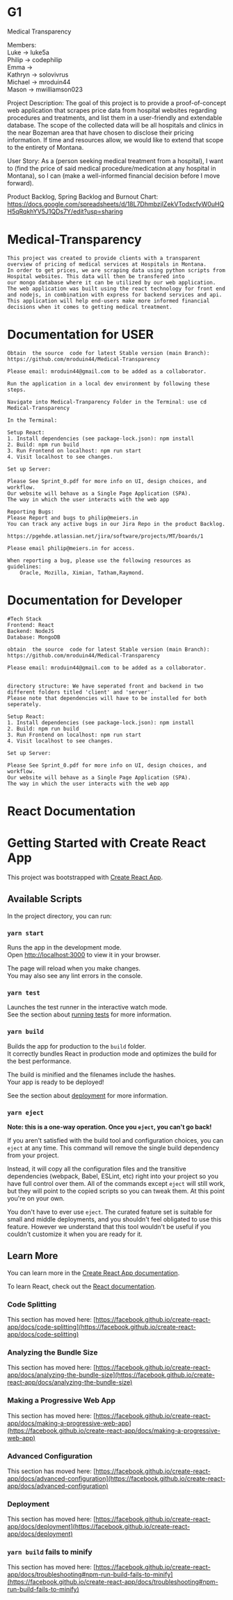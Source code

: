 # G1

Medical Transparency

Members:\
Luke -> luke5a\
Philip -> codephilip\
Emma -> \
Kathryn -> solovivrus\
Michael -> mroduin44\
Mason -> mwilliamson023

Project Description: The goal of this project is to provide a proof-of-concept web application that scrapes price data from hospital websites regarding procedures and treatments, and list them in a user-friendly and extendable database. The scope of the collected data will be all hospitals and clinics in the near Bozeman area that have chosen to disclose their pricing information. If time and resources allow, we would like to extend that scope to the entirety of Montana.

User Story: As a (person seeking medical treatment from a hospital), I want to (find the price of said medical procedure/medication at any hospital in Montana), so I can (make a well-informed financial decision before I move forward).

Product Backlog, Spring Backlog and Burnout Chart: https://docs.google.com/spreadsheets/d/18L7DhmbzjlZekVTodxcfyW0uHQH5qRqkhYV5J1QDs7Y/edit?usp=sharing

# Medical-Transparency

    This project was created to provide clients with a transparent overview of pricing of medical services at Hospitals in Montana.
    In order to get prices, we are scraping data using python scripts from Hospital websites. This data will then be transfered into
    our mongo database where it can be utilized by our web application. The web application was built using the react technology for front end and nodejs, in combination with express for backend services and api.
    This application will help end-users make more informed financial decisions when it comes to getting medical treatment.

# Documentation for USER

    Obtain	the	source	code for latest Stable version (main Branch):
    https://github.com/mroduin44/Medical-Transparency

    Please email: mroduin44@gmail.com to be added as a collaborator.

    Run the application in a local dev environment by following these steps.

    Navigate into Medical-Tranparency Folder in the Terminal: use cd Medical-Transparency

    In the Terminal:

    Setup React:
    1. Install dependencies (see package-lock.json): npm install
    2. Build: npm run build
    3. Run Frontend on localhost: npm run start
    4. Visit localhost to see changes.

    Set up Server:

    Please See Sprint_0.pdf for more info on UI, design choices, and workflow.
    Our website will behave as a Single Page Application (SPA).
    The way in which the user interacts with the web app

    Reporting Bugs:
    Please Report and bugs to philip@meiers.in
    You can track any active bugs in our Jira Repo in the product Backlog.

    https://pgehde.atlassian.net/jira/software/projects/MT/boards/1

    Please email philip@meiers.in for access.

    When reporting a bug, please use the following resources as guidelines:
        Oracle, Mozilla, Ximian, Tatham,Raymond.

# Documentation for Developer

    #Tech Stack
    Frontend: React
    Backend: NodeJS
    Database: MongoDB

    obtain	the	source	code for latest Stable version (main Branch):
    https://github.com/mroduin44/Medical-Transparency

    Please email: mroduin44@gmail.com to be added as a collaborator.


    directory structure: We have seperated front and backend in two different folders titled 'client' and 'server'.
    Please note that dependencies will have to be installed for both seperately.

    Setup React:
    1. Install dependencies (see package-lock.json): npm install
    2. Build: npm run build
    3. Run Frontend on localhost: npm run start
    4. Visit localhost to see changes.

    Set up Server:

    Please See Sprint_0.pdf for more info on UI, design choices, and workflow.
    Our website will behave as a Single Page Application (SPA).
    The way in which the user interacts with the web app

# React Documentation 
# Getting Started with Create React App

This project was bootstrapped with [Create React App](https://github.com/facebook/create-react-app).

## Available Scripts

In the project directory, you can run:

### `yarn start`

Runs the app in the development mode.\
Open [http://localhost:3000](http://localhost:3000) to view it in your browser.

The page will reload when you make changes.\
You may also see any lint errors in the console.

### `yarn test`

Launches the test runner in the interactive watch mode.\
See the section about [running tests](https://facebook.github.io/create-react-app/docs/running-tests) for more information.

### `yarn build`

Builds the app for production to the `build` folder.\
It correctly bundles React in production mode and optimizes the build for the best performance.

The build is minified and the filenames include the hashes.\
Your app is ready to be deployed!

See the section about [deployment](https://facebook.github.io/create-react-app/docs/deployment) for more information.

### `yarn eject`

**Note: this is a one-way operation. Once you `eject`, you can't go back!**

If you aren't satisfied with the build tool and configuration choices, you can `eject` at any time. This command will remove the single build dependency from your project.

Instead, it will copy all the configuration files and the transitive dependencies (webpack, Babel, ESLint, etc) right into your project so you have full control over them. All of the commands except `eject` will still work, but they will point to the copied scripts so you can tweak them. At this point you're on your own.

You don't have to ever use `eject`. The curated feature set is suitable for small and middle deployments, and you shouldn't feel obligated to use this feature. However we understand that this tool wouldn't be useful if you couldn't customize it when you are ready for it.

## Learn More

You can learn more in the [Create React App documentation](https://facebook.github.io/create-react-app/docs/getting-started).

To learn React, check out the [React documentation](https://reactjs.org/).

### Code Splitting

This section has moved here: [https://facebook.github.io/create-react-app/docs/code-splitting](https://facebook.github.io/create-react-app/docs/code-splitting)

### Analyzing the Bundle Size

This section has moved here: [https://facebook.github.io/create-react-app/docs/analyzing-the-bundle-size](https://facebook.github.io/create-react-app/docs/analyzing-the-bundle-size)

### Making a Progressive Web App

This section has moved here: [https://facebook.github.io/create-react-app/docs/making-a-progressive-web-app](https://facebook.github.io/create-react-app/docs/making-a-progressive-web-app)

### Advanced Configuration

This section has moved here: [https://facebook.github.io/create-react-app/docs/advanced-configuration](https://facebook.github.io/create-react-app/docs/advanced-configuration)

### Deployment

This section has moved here: [https://facebook.github.io/create-react-app/docs/deployment](https://facebook.github.io/create-react-app/docs/deployment)

### `yarn build` fails to minify

This section has moved here: [https://facebook.github.io/create-react-app/docs/troubleshooting#npm-run-build-fails-to-minify](https://facebook.github.io/create-react-app/docs/troubleshooting#npm-run-build-fails-to-minify)
